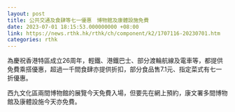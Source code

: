 ```yaml
---
layout: post
title: 公共交通及食肆等七一優惠　博物館及康體設施免費
date: 2023-07-01 18:15:53.000000000 +08:00
link: https://news.rthk.hk/rthk/ch/component/k2/1707116-20230701.htm
categories: rthk
---
```


為慶祝香港特區成立26周年，輕鐵、港鐵巴士、部分渡輪航線及電車等，都提供免費乘搭優惠，超過一千間食肆亦提供折扣，部分食品售7.1元、指定菜式有七一折優惠。

西九文化區兩間博物館的展覽今天免費入場，但要先在網上預約，康文署多間博物館及康體設施今天亦免費。
